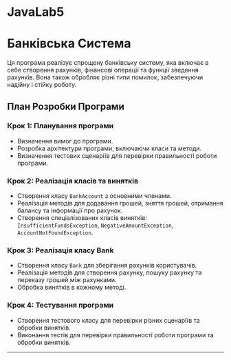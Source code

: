 # JavaLab5

# Банківська Система

Ця програма реалізує спрощену банківську систему, яка включає в себе створення рахунків, фінансові операції та функції зведення рахунків. Вона також обробляє різні типи помилок, забезпечуючи надійну і стійку роботу.

## План Розробки Програми

### Крок 1: Планування програми
- Визначення вимог до програми.
- Розробка архітектури програми, включаючи класи та методи.
- Визначення тестових сценаріїв для перевірки правильності роботи програми.

### Крок 2: Реалізація класів та винятків
- Створення класу `BankAccount` з основними членами.
- Реалізація методів для додавання грошей, зняття грошей, отримання балансу та інформації про рахунок.
- Створення спеціалізованих класів винятків: `InsufficientFundsException`, `NegativeAmountException`, `AccountNotFoundException`.

### Крок 3: Реалізація класу Bank
- Створення класу `Bank` для зберігання рахунків користувачів.
- Реалізація методів для створення рахунку, пошуку рахунку та переказу грошей між рахунками.
- Обробка винятків в кожному методі.

### Крок 4: Тестування програми
- Створення тестового класу для перевірки різних сценаріїв та обробки винятків.
- Виконання тестів для перевірки правильності роботи програми та обробки винятків.

---
